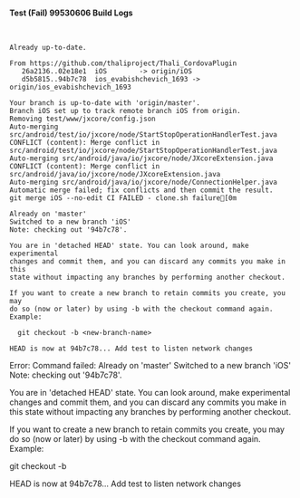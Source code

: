 #### Test (Fail) 99530606 Build Logs


```


```

```
Already up-to-date.

From https://github.com/thaliproject/Thali_CordovaPlugin
   26a2136..02e18e1  iOS        -> origin/iOS
   d5b5815..94b7c78  ios_evabishchevich_1693 -> origin/ios_evabishchevich_1693

```

```
Your branch is up-to-date with 'origin/master'.
Branch iOS set up to track remote branch iOS from origin.
Removing test/www/jxcore/config.json
Auto-merging src/android/test/io/jxcore/node/StartStopOperationHandlerTest.java
CONFLICT (content): Merge conflict in src/android/test/io/jxcore/node/StartStopOperationHandlerTest.java
Auto-merging src/android/java/io/jxcore/node/JXcoreExtension.java
CONFLICT (content): Merge conflict in src/android/java/io/jxcore/node/JXcoreExtension.java
Auto-merging src/android/java/io/jxcore/node/ConnectionHelper.java
Automatic merge failed; fix conflicts and then commit the result.
git merge iOS --no-edit CI FAILED - clone.sh failure[0m

Already on 'master'
Switched to a new branch 'iOS'
Note: checking out '94b7c78'.

You are in 'detached HEAD' state. You can look around, make experimental
changes and commit them, and you can discard any commits you make in this
state without impacting any branches by performing another checkout.

If you want to create a new branch to retain commits you create, you may
do so (now or later) by using -b with the checkout command again. Example:

  git checkout -b <new-branch-name>

HEAD is now at 94b7c78... Add test to listen network changes

```

Error: Command failed: Already on 'master'
Switched to a new branch 'iOS'
Note: checking out '94b7c78'.

You are in 'detached HEAD' state. You can look around, make experimental
changes and commit them, and you can discard any commits you make in this
state without impacting any branches by performing another checkout.

If you want to create a new branch to retain commits you create, you may
do so (now or later) by using -b with the checkout command again. Example:

  git checkout -b <new-branch-name>

HEAD is now at 94b7c78... Add test to listen network changes
